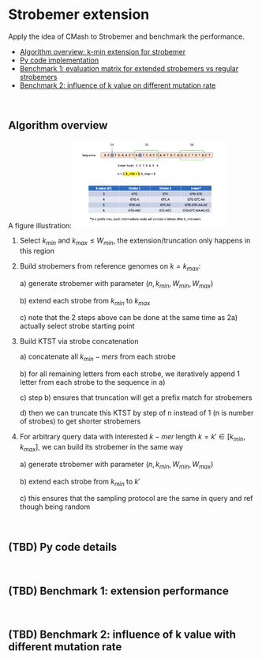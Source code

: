 # Strobemer extension
Apply the idea of CMash to Strobemer and benchmark the performance.
- [Algorithm overview: k-min extension for strobemer](#alg)
- [Py code implementation](#code)
- [Benchmark 1: evaluation matrix for extended strobemers vs regular strobemers](#eval)
- [Benchmark 2: influence of k value on different mutation rate](#optk)

</br>

## Algorithm overview <a name="alg"></a>
A figure illustration:
<img src="https://github.com/KoslickiLab/Strobemer_extension/blob/main/figure/extension_example.png" alt="darkmatter_plan" style="zoom:33%;" />

1. Select $k_{min} \text{ and } k_{max} \leq W_{min}$, the extension/truncation only happens in this region

2. Build strobemers from reference genomes on $k=k_{max}$:

   a) generate strobemer with parameter $(n, k_{min}, W_{min}, W_{max})$

   b) extend each strobe from $k_{min}$ to $k_{max}$

   c) note that the 2 steps above can be done at the same time as 2a) actually select strobe starting point

3. Build KTST via strobe concatenation

   a) concatenate all $k_{min}-mers$ from each strobe

   b) for all remaining letters from each strobe, we iteratively append 1 letter from each strobe to the sequence in a)

   c) step b) ensures that truncation will get a prefix match for strobemers

   d) then we can truncate this KTST by step of n instead of 1 (n is number of strobes) to get shorter strobemers

4. For arbitrary query data with interested $k-mer$ length $k=k' \in [k_{min}, k_{max}]$, we can build its strobemer in the same way

   a) generate strobemer with parameter $(n, k_{min}, W_{min}, W_{max})$

   b) extend each strobe from $k_{min}$ to $k'$

   c) this ensures that the sampling protocol are the same in query and ref though being random
   
</br>

## (TBD) Py code details <a name="code"></a>

</br>

## (TBD) Benchmark 1: extension performance  <a name="eval"></a>

</br>

## (TBD) Benchmark 2: influence of k value with different mutation rate <a name="optk"></a>
</br>
